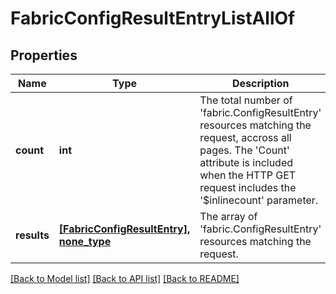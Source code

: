 # FabricConfigResultEntryListAllOf

## Properties
Name | Type | Description | Notes
------------ | ------------- | ------------- | -------------
**count** | **int** | The total number of &#39;fabric.ConfigResultEntry&#39; resources matching the request, accross all pages. The &#39;Count&#39; attribute is included when the HTTP GET request includes the &#39;$inlinecount&#39; parameter. | [optional] 
**results** | [**[FabricConfigResultEntry], none_type**](FabricConfigResultEntry.md) | The array of &#39;fabric.ConfigResultEntry&#39; resources matching the request. | [optional] 

[[Back to Model list]](../README.md#documentation-for-models) [[Back to API list]](../README.md#documentation-for-api-endpoints) [[Back to README]](../README.md)


